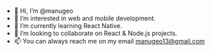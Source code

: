- 👋 Hi, I’m @manugeo
- 👀 I’m interested in web and mobile development.
- 🌱 I’m currently learning React Native.
- 💞️ I’m looking to collaborate on React & Node.js projects.
- 📫 You can always reach me on my email manugeo13@gmail.com

<!---
manugeo/manugeo is a ✨ special ✨ repository because its `README.md` (this file) appears on your GitHub profile.
You can click the Preview link to take a look at your changes.
--->
